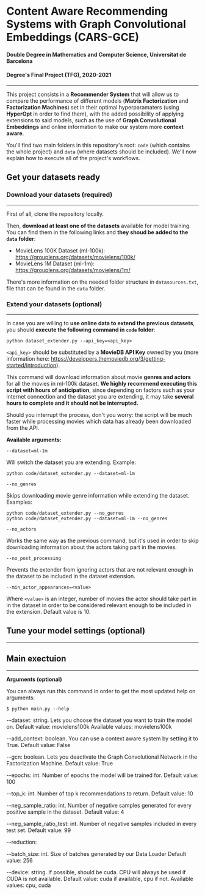 # Content Aware Recommending Systems with Graph Convolutional Embeddings (CARS-GCE)
#### Double Degree in Mathematics and Computer Science, Universitat de Barcelona
#### Degree's Final Project (TFG), 2020-2021
_____

This project consists in a **Recommender System** that will allow us to compare the performance of different models (**Matrix Factorization** and **Factorization Machines**) set in their optimal hyperparamaters (using **HyperOpt** in order to find them), with the added possibility of applying extensions to said models, such as the use of **Graph Convolutional Embeddings** and online information to make our system more **context aware**.

You'll find two main folders in this repository's root: `code` (which contains the whole project) and `data` (where datasets should be included). We'll now explain how to execute all of the project's workflows.

## **Get your datasets ready**

### **Download your datasets (required)**

_____

First of all, clone the repository locally.

Then, **download at least one of the datasets** available for model training. You can find them in the following links and **they shoud be added to the `data` folder**:

- MovieLens 100K Dataset (ml-100k): https://grouplens.org/datasets/movielens/100k/
- MovieLens 1M Dataset (ml-1m): https://grouplens.org/datasets/movielens/1m/

There's more information on the needed folder structure in `datasources.txt`, file that can be found in the `data` folder.

### **Extend your datasets (optional)**

_____

In case you are willing to **use online data to extend the previous datasets**, you should **execute the following command in `code` folder**:

	python dataset_extender.py --api_key=<api_key>

`<api_key>` should be substituted by a **MovieDB API Key** owned by you (more information here: https://developers.themoviedb.org/3/getting-started/introduction). 

This command will download information about movie **genres and actors** for all the movies in ml-100k dataset. **We highly recommend executing this script with hours of anticipation**, since depending on factors such as your internet connection and the dataset you are extending, it may take **several hours to complete and it should not be interrupted.**

Should you interrupt the process, don't you worry: the script will be much faster while processing movies which data has already been downloaded from the API.

**Available arguments:**

`--dataset=ml-1m`

Will switch the dataset you are extending. Example:

	python code/dataset_extender.py --dataset=ml-1m

`--no_genres`

Skips downloading movie genre information while extending the dataset. Examples:

	python code/dataset_extender.py --no_genres
	python code/dataset_extender.py --dataset=ml-1m --no_genres

`--no_actors`

Works the same way as the previous command, but it's used in order to skip downloading information about the actors taking part in the movies.

`--no_post_processing`

Prevents the extender from ignoring actors that are not relevant enough in the dataset to be included in the dataset extension.

`--min_actor_appearances=<value>`

Where `<value>` is an integer, number of movies the actor should take part in in the dataset in order to be considered relevant enough to be included in the extension. Default value is 10.


## **Tune your model settings (optional)**
_____

## **Main exectuion**
_____

**Arguments (optional)**

You can always run this command in order to get the most updated help on arguments:

```
$ python main.py --help
```

--dataset: string. Lets you choose the dataset you want to train the model on.
  Default value: movielens100k
  Available values: movielens100k
  
--add_context: boolean. You can use a context aware system by setting it to True.
  Default value: False
  
--gcn: boolean. Lets you deactivate the Graph Convolutional Network in the Factorization Machine.
  Default value: True
  
--epochs: int. Number of epochs the model will be trained for.
  Default value: 100

--top_k: int. Number of top k recommendations to return.
  Default value: 10

--neg_sample_ratio: int. Number of negative samples generated for every positive sample in the dataset.
  Default value: 4
 
--neg_sample_ratio_test: int. Number of negative samples included in every test set.
  Default value: 99
 
--reduction: 

--batch_size: int. Size of batches generated by our Data Loader
  Default value: 256
  
--device: string. If possible, should be cuda. CPU will always be used if CUDA is not available.
  Default value: cuda if available, cpu if not.
  Available values: cpu, cuda
